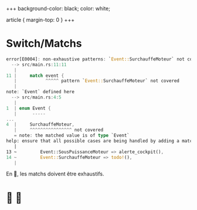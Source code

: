 +++
background-color: black;
color: white;  

article {
    margin-top: 0
}
+++
# Switch/Matchs

```rust
error[E0004]: non-exhaustive patterns: `Event::SurchauffeMoteur` not covered
  --> src/main.rs:11:11
   |
11 |     match event {
   |           ^^^^^ pattern `Event::SurchauffeMoteur` not covered
   |
note: `Event` defined here
  --> src/main.rs:4:5
   |
1  | enum Event {
   |      -----
...
4  |     SurchauffeMoteur,
   |     ^^^^^^^^^^^^^^^^ not covered
   = note: the matched value is of type `Event`
help: ensure that all possible cases are being handled by adding a match arm with a wildcard pattern or an explicit pattern as shown
   |
13 ~         Event::SousPuissanceMoteur => alerte_cockpit(),
14 ~         Event::SurchauffeMoteur => todo!(),
   |
```

En 🦀, les matchs doivent être exhaustifs.

# 🛫 🛬